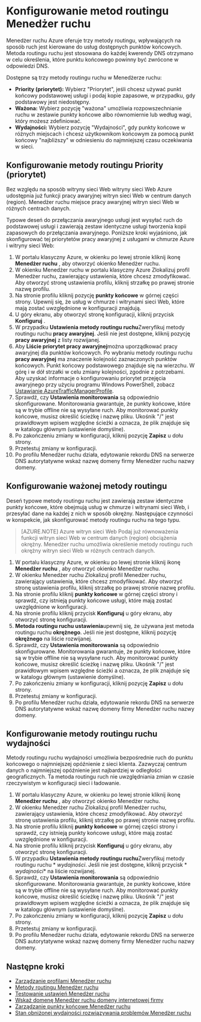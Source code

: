 <properties
    pageTitle="Konfigurowanie metod routingu Menedżer ruchu | Microsoft Azure"
    description="W tym artykule wyjaśniono, jak konfiguruje różne metody routingu w Menedżerze ruchu"
    services="traffic-manager"
    documentationCenter=""
    authors="sdwheeler"
    manager="carmonm"
    editor=""
/>
<tags
    ms.service="traffic-manager"
    ms.devlang="na"
    ms.topic="article"
    ms.tgt_pltfrm="na"
    ms.workload="infrastructure-services"
   ms.date="10/18/2016"
   ms.author="sewhee" />
<!-- repub for nofollow -->

# <a name="configure-traffic-manager-routing-methods"></a>Konfigurowanie metod routingu Menedżer ruchu

Menedżer ruchu Azure oferuje trzy metody routingu, wpływających na sposób ruch jest kierowane do usług dostępnych punktów końcowych. Metoda routingu ruchu jest stosowana do każdej kwerendy DNS otrzymano w celu określenia, które punktu końcowego powinny być zwrócone w odpowiedzi DNS.

Dostępne są trzy metody routingu ruchu w Menedżerze ruchu:

- **Priority (priorytet):** Wybierz "Priorytet", jeśli chcesz używać punkt końcowy podstawowej usługi i podaj kopie zapasowe, w przypadku, gdy podstawowy jest niedostępny.
- **Ważona:** Wybierz pozycję "ważona" umożliwia rozpowszechnianie ruchu w zestawie punkty końcowe albo równomiernie lub według wagi, który możesz zdefiniować.
- **Wydajności:** Wybierz pozycję "Wydajności", gdy punkty końcowe w różnych miejscach i chcesz użytkownikom końcowym za pomocą punkt końcowy "najbliższy" w odniesieniu do najmniejszej czasu oczekiwania w sieci.

## <a name="configure-priority-routing-method"></a>Konfigurowanie metody routingu Priority (priorytet)

Bez względu na sposób witryny sieci Web witryny sieci Web Azure udostępnia już funkcji pracy awaryjnej witryn sieci Web w centrum danych (region). Menedżer ruchu miejsce pracy awaryjnej witryn sieci Web w różnych centrach danych.

Typowe deseń do przełączania awaryjnego usługi jest wysyłać ruch do podstawowej usługi i zawierają zestaw identyczne usługi tworzenia kopii zapasowych do przełączania awaryjnego. Poniższe kroki wyjaśniono, jak skonfigurować tej priorytetów pracy awaryjnej z usługami w chmurze Azure i witryny sieci Web:

1. W portalu klasyczny Azure, w okienku po lewej stronie kliknij ikonę **Menedżer ruchu** , aby otworzyć okienko Menedżer ruchu.
2. W okienku Menedżer ruchu w portalu klasyczny Azure Zlokalizuj profil Menedżer ruchu, zawierający ustawienia, które chcesz zmodyfikować. Aby otworzyć stronę ustawienia profilu, kliknij strzałkę po prawej stronie nazwę profilu.
3. Na stronie profilu kliknij pozycję **punkty końcowe** w górnej części strony. Upewnij się, że usług w chmurze i witrynami sieci Web, które mają zostać uwzględnione w konfiguracji znajdują.
4. U góry ekranu, aby otworzyć stronę konfiguracji, kliknij przycisk **Konfiguruj** .
5. W przypadku **Ustawienia metody routingu ruchu**Zweryfikuj metody routingu ruchu **pracy awaryjnej**. Jeśli nie jest dostępne, kliknij pozycję **pracy awaryjnej** z listy rozwijanej.
6. Aby **Liście priorytet pracy awaryjnej**można uporządkować pracy awaryjnej dla punktów końcowych. Po wybraniu metody routingu ruchu **pracy awaryjnej** ma znaczenie kolejność zaznaczonych punktów końcowych. Punkt końcowy podstawowego znajduje się na wierzchu. W górę i w dół strzałki w celu zmiany kolejności, zgodnie z potrzebami. Aby uzyskać informacje o konfigurowaniu priorytet przejęcia awaryjnego przy użyciu programu Windows PowerShell, zobacz [Ustawianie AzureTrafficManagerProfile](http://go.microsoft.com/fwlink/p/?LinkId=400880).
7. Sprawdź, czy **Ustawienia monitorowania** są odpowiednio skonfigurowane. Monitorowania gwarantuje, że punkty końcowe, które są w trybie offline nie są wysyłane ruch. Aby monitorować punkty końcowe, musisz określić ścieżkę i nazwę pliku. Ukośnik "/" jest prawidłowym wpisem względne ścieżki a oznacza, że plik znajduje się w katalogu głównym (ustawienie domyślne).
8. Po zakończeniu zmiany w konfiguracji, kliknij pozycję **Zapisz** u dołu strony.
9. Przetestuj zmiany w konfiguracji.
10. Po profilu Menedżer ruchu działa, edytowanie rekordu DNS na serwerze DNS autorytatywne wskaż nazwę domeny firmy Menedżer ruchu nazwy domeny.

## <a name="configure-weighted-routing-method"></a>Konfigurowanie ważonej metody routingu

Deseń typowe metody routingu ruchu jest zawierają zestaw identyczne punkty końcowe, które obejmują usług w chmurze i witrynami sieci Web, i przesyłać dane na każdej z nich w sposób okrężny. Następujące czynności w konspekcie, jak skonfigurować metody routingu ruchu na tego typu.

>[AZURE.NOTE] Azure witryn sieci Web Podaj już równoważenia funkcji witryn sieci Web w centrum danych (region) obciążenia okrężny. Menedżer ruchu umożliwia określenie metody routingu ruch okrężny witryn sieci Web w różnych centrach danych.

1. W portalu klasyczny Azure, w okienku po lewej stronie kliknij ikonę **Menedżer ruchu** , aby otworzyć okienko Menedżer ruchu.
2. W okienku Menedżer ruchu Zlokalizuj profil Menedżer ruchu, zawierający ustawienia, które chcesz zmodyfikować. Aby otworzyć stronę ustawienia profilu, kliknij strzałkę po prawej stronie nazwę profilu.
3. Na stronie profilu kliknij **punkty końcowe** w górnej części strony i sprawdź, czy istnieją punkty końcowe usługi, które mają zostać uwzględnione w konfiguracji.
4. Na stronie profilu kliknij przycisk **Konfiguruj** u góry ekranu, aby otworzyć stronę konfiguracji.
5. **Metoda routingu ruchu ustawienia**upewnij się, że używana jest metoda routingu ruchu **okrężnego**. Jeśli nie jest dostępne, kliknij pozycję **okrężnego** na liście rozwijanej.
6. Sprawdź, czy **Ustawienia monitorowania** są odpowiednio skonfigurowane. Monitorowania gwarantuje, że punkty końcowe, które są w trybie offline nie są wysyłane ruch. Aby monitorować punkty końcowe, musisz określić ścieżkę i nazwę pliku. Ukośnik "/" jest prawidłowym wpisem względne ścieżki a oznacza, że plik znajduje się w katalogu głównym (ustawienie domyślne).
7. Po zakończeniu zmiany w konfiguracji, kliknij pozycję **Zapisz** u dołu strony.
8. Przetestuj zmiany w konfiguracji.
9. Po profilu Menedżer ruchu działa, edytowanie rekordu DNS na serwerze DNS autorytatywne wskaż nazwę domeny firmy Menedżer ruchu nazwy domeny.

## <a name="configure-performance-traffic-routing-method"></a>Konfigurowanie metody routingu ruchu wydajności

Metody routingu ruchu wydajności umożliwia bezpośrednie ruch do punktu końcowego o najmniejszej opóźnienie z sieci klienta. Zazwyczaj centrum danych o najmniejszej opóźnienie jest najbardziej w odległości geograficznych. Ta metoda routingu ruch nie uwzględniania zmian w czasie rzeczywistym w konfiguracji sieci i ładowanie.

1. W portalu klasyczny Azure, w okienku po lewej stronie kliknij ikonę **Menedżer ruchu** , aby otworzyć okienko Menedżer ruchu.
2. W okienku Menedżer ruchu Zlokalizuj profil Menedżer ruchu, zawierający ustawienia, które chcesz zmodyfikować. Aby otworzyć stronę ustawienia profilu, kliknij strzałkę po prawej stronie nazwę profilu.
3. Na stronie profilu kliknij **punkty końcowe** w górnej części strony i sprawdź, czy istnieją punkty końcowe usługi, które mają zostać uwzględnione w konfiguracji.
4. Na stronie profilu kliknij przycisk **Konfiguruj** u góry ekranu, aby otworzyć stronę konfiguracji.
5. W przypadku **Ustawienia metody routingu ruchu**Zweryfikuj metody routingu ruchu * *wydajności*. Jeśli nie jest dostępne, kliknij przycisk * *wydajności** na liście rozwijanej.
6. Sprawdź, czy **Ustawienia monitorowania** są odpowiednio skonfigurowane. Monitorowania gwarantuje, że punkty końcowe, które są w trybie offline nie są wysyłane ruch. Aby monitorować punkty końcowe, musisz określić ścieżkę i nazwę pliku. Ukośnik "/" jest prawidłowym wpisem względne ścieżki a oznacza, że plik znajduje się w katalogu głównym (ustawienie domyślne).
7. Po zakończeniu zmiany w konfiguracji, kliknij pozycję **Zapisz** u dołu strony.
8. Przetestuj zmiany w konfiguracji.
9. Po profilu Menedżer ruchu działa, edytowanie rekordu DNS na serwerze DNS autorytatywne wskaż nazwę domeny firmy Menedżer ruchu nazwy domeny.

## <a name="next-steps"></a>Następne kroki

* [Zarządzanie profilami Menedżer ruchu](traffic-manager-manage-profiles.md)
* [Metody routingu Menedżer ruchu](traffic-manager-routing-methods.md)
* [Testowanie ustawień Menedżer ruchu](traffic-manager-testing-settings.md)
* [Wskaż domenę Menedżer ruchu domeny internetowej firmy](traffic-manager-point-internet-domain.md)
* [Zarządzanie punkty końcowe Menedżer ruchu](traffic-manager-manage-endpoints.md)
* [Stan obniżonej wydajności rozwiązywania problemów Menedżer ruchu](traffic-manager-troubleshooting-degraded.md)
